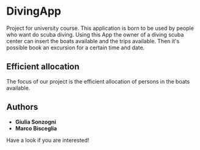 # DivingApp
 
Project for university course.
This application is born to be used by people who want do scuba diving. 
Using this App the owner of a diving scuba center can insert the boats available and the trips available. 
Then it's possible book an excursion for a certain time and date.

## Efficient allocation
The focus of our project is the efficient allocation of persons in the boats available. 

## Authors
- **Giulia Sonzogni**
- **Marco Bisceglia**

Have a look if you are interested! 


